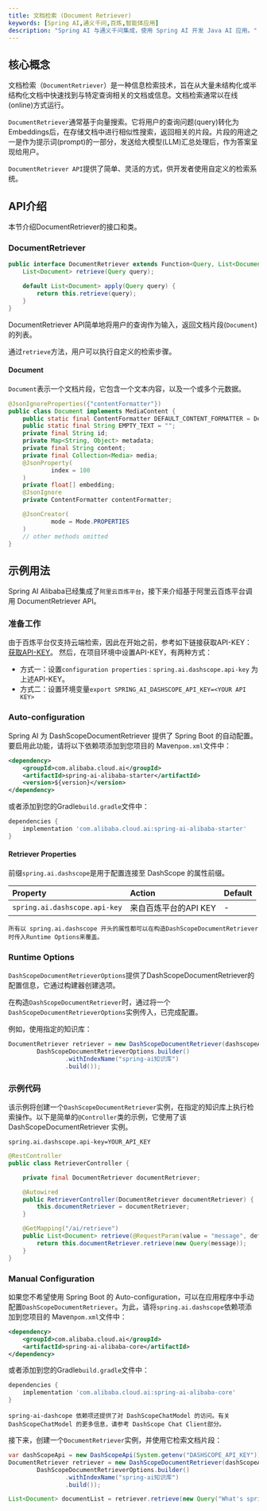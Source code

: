 ```yaml
---
title: 文档检索 (Document Retriever)
keywords: [Spring AI,通义千问,百炼,智能体应用]
description: "Spring AI 与通义千问集成，使用 Spring AI 开发 Java AI 应用。"
---
```


## 核心概念
文档检索（`DocumentRetriever`）是一种信息检索技术，旨在从大量未结构化或半结构化文档中快速找到与特定查询相关的文档或信息。文档检索通常以在线(online)方式运行。

`DocumentRetriever`通常基于向量搜索。它将用户的查询问题(query)转化为Embeddings后，在存储文档中进行相似性搜索，返回相关的片段。片段的用途之一是作为提示词(prompt)的一部分，发送给大模型(LLM)汇总处理后，作为答案呈现给用户。

`DocumentRetriever API`提供了简单、灵活的方式，供开发者使用自定义的检索系统。

## API介绍
本节介绍DocumentRetriever的接口和类。
### DocumentRetriever
```java
public interface DocumentRetriever extends Function<Query, List<Document>> {
    List<Document> retrieve(Query query);

    default List<Document> apply(Query query) {
        return this.retrieve(query);
    }
}
```
DocumentRetriever API简单地将用户的查询作为输入，返回文档片段(`Document`)的列表。

通过`retrieve`方法，用户可以执行自定义的检索步骤。

#### Document
`Document`表示一个文档片段，它包含一个文本内容，以及一个或多个元数据。
```java
@JsonIgnoreProperties({"contentFormatter"})
public class Document implements MediaContent {
    public static final ContentFormatter DEFAULT_CONTENT_FORMATTER = DefaultContentFormatter.defaultConfig();
    public static final String EMPTY_TEXT = "";
    private final String id;
    private Map<String, Object> metadata;
    private final String content;
    private final Collection<Media> media;
    @JsonProperty(
            index = 100
    )
    private float[] embedding;
    @JsonIgnore
    private ContentFormatter contentFormatter;

    @JsonCreator(
            mode = Mode.PROPERTIES
    )
    // other methods omitted
}
```
## 示例用法
Spring AI Alibaba已经集成了`阿里云百炼平台`，接下来介绍基于阿里云百炼平台调用 DocumentRetriever API。

### 准备工作
由于百炼平台仅支持云端检索，因此在开始之前，参考如下链接获取API-KEY：[获取API-KEY](https://help.aliyun.com/zh/model-studio/developer-reference/get-api-key)。
然后，在项目环境中设置API-KEY，有两种方式：

- 方式一：设置`configuration properties：spring.ai.dashscope.api-key` 为上述API-KEY。
- 方式二：设置环境变量`export SPRING_AI_DASHSCOPE_API_KEY=<YOUR API  KEY>`

### Auto-configuration
Spring AI 为 DashScopeDocumentRetriever 提供了 Spring Boot 的自动配置。要启用此功能，请将以下依赖项添加到您项目的 Maven`pom.xml`文件中：
```xml
<dependency>
    <groupId>com.alibaba.cloud.ai</groupId>
    <artifactId>spring-ai-alibaba-starter</artifactId>
    <version>${version}</version>
</dependency>
```
或者添加到您的Gradle`build.gradle`文件中：
```gradle
dependencies {
    implementation 'com.alibaba.cloud.ai:spring-ai-alibaba-starter'
}
```
#### Retriever Properties
前缀`spring.ai.dashscope`是用于配置连接至 DashScope 的属性前缀。

| Property                       | Action          | Default |
|:-------------------------------|:----------------|---------|
| `spring.ai.dashscope.api-key`  | 来自百炼平台的API KEY  | -       |


```tips
所有以 spring.ai.dashscope 开头的属性都可以在构造DashScopeDocumentRetriever时传入Runtime Options来覆盖。
```

### Runtime Options
`DashScopeDocumentRetrieverOptions`提供了DashScopeDocumentRetriever的配置信息，它通过构建器创建选项。

在构造`DashScopeDocumentRetriever`时，通过将一个`DashScopeDocumentRetrieverOptions`实例传入，已完成配置。

例如，使用指定的知识库：
```java
DocumentRetriever retriever = new DashScopeDocumentRetriever(dashscopeApi,
        DashScopeDocumentRetrieverOptions.builder()
                .withIndexName("spring-ai知识库")
                .build());
```
### 示例代码
该示例将创建一个`DashScopeDocumentRetriever`实例，在指定的知识库上执行检索操作。以下是简单的`@Controller`类的示例，它使用了该 DashScopeDocumentRetriever 实例。
```properties
spring.ai.dashscope.api-key=YOUR_API_KEY
```
```java
@RestController
public class RetrieverController {

    private final DocumentRetriever documentRetriever;

    @Autowired
    public RetrieverController(DocumentRetriever documentRetriever) {
        this.documentRetriever = documentRetriever;
    }

    @GetMapping("/ai/retrieve")
    public List<Document> retrieve(@RequestParam(value = "message", defaultValue = "What's spring ai") String message) {
        return this.documentRetriever.retrieve(new Query(message));
    }
}
```

### Manual Configuration
如果您不希望使用 Spring Boot 的 Auto-configuration，可以在应用程序中手动配置`DashScopeDocumentRetriever`。为此，请将`spring.ai.dashscope`依赖项添加到您项目的 Maven`pom.xml`文件中：
```xml
<dependency>
    <groupId>com.alibaba.cloud.ai</groupId>
    <artifactId>spring-ai-alibaba-core</artifactId>
</dependency>
```

或者添加到您的Gradle`build.gradle`文件中：
```gradle
dependencies {
    implementation 'com.alibaba.cloud.ai:spring-ai-alibaba-core'
}
```
```note
spring-ai-dashcope 依赖项还提供了对 DashScopeChatModel 的访问。有关 DashScopeChatModel 的更多信息，请参考 DashScope Chat Client部分。
```

接下来，创建一个`DocumentRetriever`实例，并使用它检索文档片段：
```java
var dashScopeApi = new DashScopeApi(System.getenv("DASHSCOPE_API_KEY"));
DocumentRetriever retriever = new DashScopeDocumentRetriever(dashScopeApi,
        DashScopeDocumentRetrieverOptions.builder()
                .withIndexName("spring-ai知识库")
                .build());

List<Document> documentList = retriever.retrieve(new Query("What's spring ai"));
```